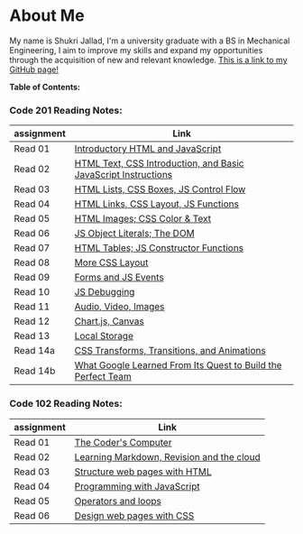 # About Me

My name is Shukri Jallad, I'm a university graduate with a BS in Mechanical Engineering, I aim to improve my skills and expand my opportunities through the acquisition of new and relevant knowledge. [This is a link to my GitHub page!](https://github.com/Shukri-jallad)

**Table of Contents:**

### Code 201 Reading Notes:

| assignment | Link |
| --- | --- |
| Read 01 | [Introductory HTML and JavaScript](readme1.md)|
| Read 02 | [HTML Text, CSS Introduction, and Basic JavaScript Instructions](readme2.md)|
| Read 03 | [HTML Lists, CSS Boxes, JS Control Flow](readme3.md)
| Read 04 | [HTML Links, CSS Layout, JS Functions](readme4.md)
| Read 05 | [HTML Images; CSS Color & Text](readme5.md)
| Read 06 | [JS Object Literals; The DOM](readme6.md)
| Read 07 | [HTML Tables; JS Constructor Functions](readme7.md)
| Read 08 | [More CSS Layout](readme8.md)
| Read 09 | [Forms and JS Events](readme9.md)
| Read 10 | [JS Debugging](readme10.md)
| Read 11 | [Audio, Video, Images](readme11.md)
| Read 12 | [Chart.js, Canvas](readme12.md)
| Read 13 | [Local Storage](readme13.md)
| Read 14a | [CSS Transforms, Transitions, and Animations](readme14a.md)
| Read 14b | [What Google Learned From Its Quest to Build the Perfect Team](readme14b.md)



### Code 102 Reading Notes:

| assignment | Link |
| --- | --- |
| Read 01 | [The Coder's Computer](read1.md)|
| Read 02 | [Learning Markdown, Revision and the cloud](read2.md)|
| Read 03 | [Structure web pages with HTML](read3.md)|
| Read 04 | [Programming with JavaScript](read4.md)|
| Read 05 | [Operators and loops](read5.md)|
| Read 06 | [Design web pages with CSS](read6.md)|